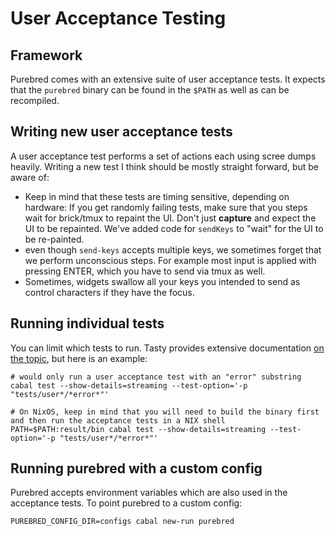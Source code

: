 # User Acceptance Testing

## Framework

Purebred comes with an extensive suite of user acceptance tests. It expects that
the `purebred` binary can be found in the `$PATH` as well as can be recompiled.

## Writing new user acceptance tests

A user acceptance test performs a set of actions each using scree dumps heavily.
Writing a new test I think should be mostly straight forward, but be aware of:

* Keep in mind that these tests are timing sensitive, depending on hardware: If
  you get randomly failing tests, make sure that you steps wait for brick/tmux
  to repaint the UI. Don't just **capture** and expect the UI to be repainted.
  We've added code for `sendKeys` to "wait" for the UI to be re-painted.
* even though `send-keys` accepts multiple keys, we sometimes forget that we
  perform unconscious steps. For example most input is applied with pressing
  ENTER, which you have to send via tmux as well.
* Sometimes, widgets swallow all your keys you intended to send as control
  characters if they have the focus.
  
  
## Running individual tests

You can limit which tests to run. Tasty provides extensive documentation
[on the topic](https://github.com/feuerbach/tasty#patterns), but here is an
example:

    # would only run a user acceptance test with an "error" substring
    cabal test --show-details=streaming --test-option='-p "tests/user*/*error*"'
    
    # On NixOS, keep in mind that you will need to build the binary first and then run the acceptance tests in a NIX shell
    PATH=$PATH:result/bin cabal test --show-details=streaming --test-option='-p "tests/user*/*error*"'

## Running purebred with a custom config

Purebred accepts environment variables which are also used in the acceptance
tests. To point purebred to a custom config:

    PUREBRED_CONFIG_DIR=configs cabal new-run purebred
